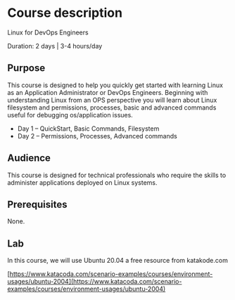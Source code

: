 # Course description

Linux for DevOps Engineers

Duration: 2 days \| 3-4 hours/day

## Purpose

This course is designed to help you quickly get started with learning Linux as an Application Administrator or DevOps Engineers. Beginning with understanding Linux from an OPS perspective you will learn about Linux filesystem and permissions, processes, basic and advanced commands useful for debugging os/application issues.

* Day 1 – QuickStart, Basic Commands, Filesystem
* Day 2 – Permissions, Processes, Advanced commands 

## Audience

This course is designed for technical professionals who require the skills to administer applications deployed on Linux systems.

## Prerequisites

None.

## Lab

In this course, we will use Ubuntu 20.04 a free resource from katakode.com

[https://www.katacoda.com/scenario-examples/courses/environment-usages/ubuntu-2004](https://www.katacoda.com/scenario-examples/courses/environment-usages/ubuntu-2004)

